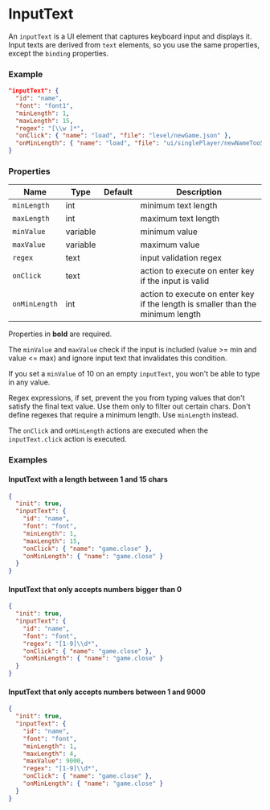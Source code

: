 # InputText

An `inputText` is a UI element that captures keyboard input and displays it.
Input texts are derived from `text` elements, so you use the same properties,
except the `binding` properties.

### Example

```json
"inputText": {
  "id": "name",
  "font": "font1",
  "minLength": 1,
  "maxLength": 15,
  "regex": "[\\w ]*",
  "onClick": { "name": "load", "file": "level/newGame.json" },
  "onMinLength": { "name": "load", "file": "ui/singlePlayer/newNameTooShort.json" }
}
```

### Properties

Name          | Type     | Default | Description
------------- | -------- | ------- | ----------------------------
`minLength`   | int      |         | minimum text length
`maxLength`   | int      |         | maximum text length
`minValue`    | variable |         | minimum value
`maxValue`    | variable |         | maximum value
`regex`       | text     |         | input validation regex
`onClick`     | text     |         | action to execute on enter key if the input is valid
`onMinLength` | int      |         | action to execute on enter key if the length is smaller than the minimum length

Properties in **bold** are required.  

The `minValue` and `maxValue` check if the input is included (value >= min and value <= max)
and ignore input text that invalidates this condition.  

If you set a `minValue` of 10 on an empty `inputText`, you won't be able to type in any value.  

Regex expressions, if set, prevent the you from typing values that don't satisfy the final text value.
Use them only to filter out certain chars. Don't define regexes that require a minimum length.
Use `minLength` instead.  

The `onClick` and `onMinLength` actions are executed when the `inputText.click` action is executed.

### Examples

#### InputText with a length between 1 and 15 chars

```json
{
  "init": true,
  "inputText": {
    "id": "name",
    "font": "font",
    "minLength": 1,
    "maxLength": 15,
    "onClick": { "name": "game.close" },
    "onMinLength": { "name": "game.close" }
  }
}
```

#### InputText that only accepts numbers bigger than 0

```json
{
  "init": true,
  "inputText": {
    "id": "name",
    "font": "font",
    "regex": "[1-9]\\d*",
    "onClick": { "name": "game.close" },
    "onMinLength": { "name": "game.close" }
  }
}
```

#### InputText that only accepts numbers between 1 and 9000

```json
{
  "init": true,
  "inputText": {
    "id": "name",
    "font": "font",
    "minLength": 1,
    "maxLength": 4,
    "maxValue": 9000,
    "regex": "[1-9]\\d*",
    "onClick": { "name": "game.close" },
    "onMinLength": { "name": "game.close" }
  }
}
```
